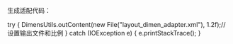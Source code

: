 生成适配代码：

try {
			DimensUtils.outContent(new File("layout_dimen_adapter.xml"), 1.2f);//设置输出文件和比例
		} catch (IOException e) {
			e.printStackTrace();
		}
